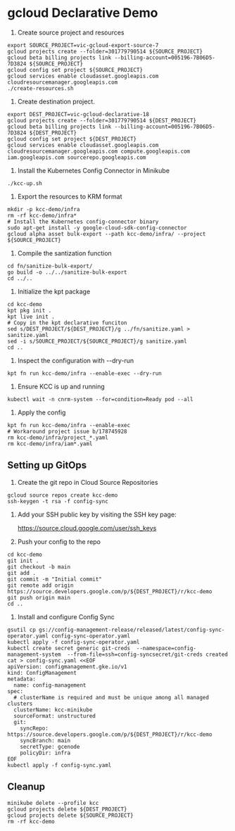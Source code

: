 # gcloud Declarative Demo

1. Create source project and resources

```shell
export SOURCE_PROJECT=vic-gcloud-export-source-7
gcloud projects create --folder=301779790514 ${SOURCE_PROJECT}
gcloud beta billing projects link --billing-account=005196-7B06D5-7D3824 ${SOURCE_PROJECT}
gcloud config set project ${SOURCE_PROJECT}
gcloud services enable cloudasset.googleapis.com cloudresourcemanager.googleapis.com
./create-resources.sh
```

1. Create destination project.

```shell
export DEST_PROJECT=vic-gcloud-declarative-18
gcloud projects create --folder=301779790514 ${DEST_PROJECT}
gcloud beta billing projects link --billing-account=005196-7B06D5-7D3824 ${DEST_PROJECT}
gcloud config set project ${DEST_PROJECT}
gcloud services enable cloudasset.googleapis.com cloudresourcemanager.googleapis.com compute.googleapis.com iam.googleapis.com sourcerepo.googleapis.com
```

1. Install the Kubernetes Config Connector in Minikube

```shell
./kcc-up.sh
```

1. Export the resources to KRM format

```shell
mkdir -p kcc-demo/infra
rm -rf kcc-demo/infra*
# Install the Kubernetes config-connector binary
sudo apt-get install -y google-cloud-sdk-config-connector
gcloud alpha asset bulk-export --path kcc-demo/infra/ --project ${SOURCE_PROJECT}
```

1. Compile the santization function

```shell
cd fn/sanitize-bulk-export/
go build -o ../../sanitize-bulk-export
cd ../..
```

1. Initialize the kpt package

```shell
cd kcc-demo
kpt pkg init .
kpt live init .
# Copy in the kpt declarative funciton
sed s/DEST_PROJECT/${DEST_PROJECT}/g ../fn/sanitize.yaml > sanitize.yaml
sed -i s/SOURCE_PROJECT/${SOURCE_PROJECT}/g sanitize.yaml
cd ..
```

1. Inspect the configuration with --dry-run

```shell
kpt fn run kcc-demo/infra --enable-exec --dry-run
```

1. Ensure KCC is up and running

```shell
kubectl wait -n cnrm-system --for=condition=Ready pod --all
```

1. Apply the config

```shell
kpt fn run kcc-demo/infra --enable-exec
# Workaround project issue b/178745928
rm kcc-demo/infra/project_*.yaml
rm kcc-demo/infra/iam*.yaml
```

## Setting up GitOps

1. Create the git repo in Cloud Source Repositories

```shell
gcloud source repos create kcc-demo
ssh-keygen -t rsa -f config-sync
```

1. Add your SSH public key by visiting the SSH key page:

    https://source.cloud.google.com/user/ssh_keys

1. Push your config to the repo

```shell
cd kcc-demo
git init .
git checkout -b main
git add .
git commit -m "Initial commit"
git remote add origin https://source.developers.google.com/p/${DEST_PROJECT}/r/kcc-demo
git push origin main
cd ..
```

1. Install and configure Config Sync

```shell
gsutil cp gs://config-management-release/released/latest/config-sync-operator.yaml config-sync-operator.yaml
kubectl apply -f config-sync-operator.yaml
kubectl create secret generic git-creds  --namespace=config-management-system  --from-file=ssh=config-syncsecret/git-creds created
cat > config-sync.yaml <<EOF
apiVersion: configmanagement.gke.io/v1
kind: ConfigManagement
metadata:
  name: config-management
spec:
  # clusterName is required and must be unique among all managed clusters
  clusterName: kcc-minikube
  sourceFormat: unstructured
  git:
    syncRepo: https://source.developers.google.com/p/${DEST_PROJECT}/r/kcc-demo
    syncBranch: main
    secretType: gcenode
    policyDir: infra
EOF
kubectl apply -f config-sync.yaml
```

## Cleanup

```shell
minikube delete --profile kcc
gcloud projects delete ${DEST_PROJECT}
gcloud projects delete ${SOURCE_PROJECT}
rm -rf kcc-demo
```

